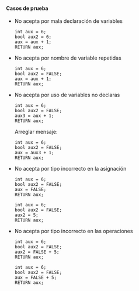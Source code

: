 #### Casos de prueba

- No acepta por mala declaración de variables

  ```
  int aux = 6;
  bool aux2 = 6;
  aux = aux + 1;
  RETURN aux;
  ```

- No acepta por nombre de variable repetidas

  ```
  int aux = 6;
  bool aux2 = FALSE;
  aux = aux + 1;
  RETURN aux;
  ```

- No acepta por uso de variables no declaras

  ```
  int aux = 6;
  bool aux2 = FALSE;
  aux3 = aux + 1;
  RETURN aux;
  ```

  Arreglar mensaje:

  ```
  int aux = 6;
  bool aux2 = FALSE;
  aux = aux3 + 1;
  RETURN aux;
  ```

- No acepta por tipo incorrecto en la asignación

  ```
  int aux = 6;
  bool aux2 = FALSE;
  aux = FALSE;
  RETURN aux;
  ```

  ```
  int aux = 6;
  bool aux2 = FALSE;
  aux2 = 5;
  RETURN aux;
  ```

- No acepta por tipo incorrecto en las operaciones

  ```
  int aux = 6;
  bool aux2 = FALSE;
  aux2 = FALSE + 5;
  RETURN aux;
  ```

  ```
  int aux = 6;
  bool aux2 = FALSE;
  aux = FALSE + 5;
  RETURN aux;
  ```